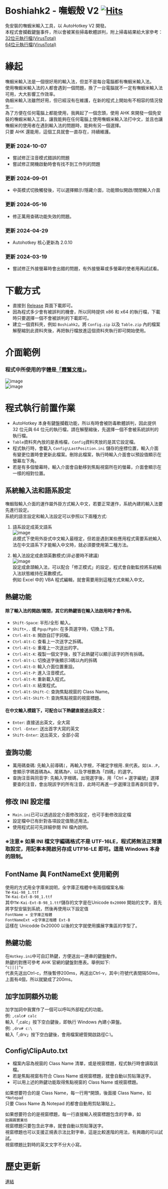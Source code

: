 # Boshiahk2 - 嘸蝦殼 V2  [![Hits](https://hits.seeyoufarm.com/api/count/incr/badge.svg?url=https%3A%2F%2Fgithub.com%2Fyurenli0217%2FBoshiahk2&count_bg=%2379C83D&title_bg=%23555555&icon=&icon_color=%23E7E7E7&title=hits&edge_flat=false)](https://hits.seeyoufarm.com)
免安裝的嘸蝦米輸入工具，以 AutoHotkey V2 開發。  
本程式會攔截鍵盤事件，所以會被某些掃毒軟體誤判，附上掃毒結果給大家參考：  
[32位元執行檔(VirusTotal)](https://www.virustotal.com/gui/file/e3bde48a2dfc776abf793c6cebd40b27d93f608a070383a92baa4fc68ed1f2f2?nocache=1)  
[64位元執行檔(VirusTotal)](https://www.virustotal.com/gui/file/24e5bc0c27099152b97efc0dc5c4892cceececa1232f080ff5f038c8f2ec3529?nocache=1)  

# 緣起
嘸蝦米輸入法是一個很好用的輸入法，但並不是每台電腦都有嘸蝦米輸入法。  
使用嘸蝦米輸入法的人都會遇到一個問題，換了一台電腦就不一定有嘸蝦米輸入法可用，大大影響工作效率。  
偽蝦米輸入法雖然好用，但已經沒有在維護，在新的程式上開始有不相容的情況發生…  
為了方便在任何電腦上都能使用，我興起了一個念頭，使用 AHK 來開發一個免安裝的嘸蝦米輸入工具，讓我能夠在任何電腦上使用嘸蝦米輸入法打中文，並且也讓嘸蝦米的使用者在遇到輸入法的問題時，能夠有另一個選擇。  
只要 AHK 還能用，這個工具就會一直存在，持續維護。

### 更新 2024-10-07
- 嘗試修正注音模式錯誤的問題
- 嘗試修正開機啟動時會有找不到工作列的問題

### 更新 2024-09-01
- 中英模式切換觸發後，可以選擇顯示/隱藏介面，功能類似開啟/關閉輸入介面

### 更新 2024-05-16
- 修正萬用查碼功能失效的問題。

### 更新 2024-04-29
- Autohotkey 核心更新為 2.0.10

### 更新 2024-03-19
- 嘗試修正外接螢幕時會出錯的問題，有外接螢幕或多螢幕的使者用再試試看。

# 下載方式
- 直接到 [Release](https://github.com/yurenli0217/Boshiahk2/releases) 頁面下載即可。
- 因為程式多少會有被誤判的機會，所以同時提供 x86 和 x64 的執行檔，下載時只要選擇一個不會被誤判的下載即可。
- 建立一個資料夾，例如 `Boshiahk2`。將 `Config.zip` 以及 `Table.zip` 內的檔案解壓縮到此資料夾後，再把執行檔放進這個資料夾執行即可開始使用。

# 介面範例
### 程式中所使用的字體是[「霞鶩文楷」](https://github.com/lxgw/LxgwWenKai)。
![image](Images/UI.png)  
![image](Images/Settings.png)  

# 程式執行前置作業
- AutoHotkey 本身有鍵盤攔截功能，所以有時會被防毒軟體誤判，因此提供 32 位元與 64 位元的執行檔，請在解壓縮後，先選擇一個不會被系統誤判的執行檔。
- `Table`資料夾內放的是表格檔，`Config`資料夾放的是其它設定檔。
- 程式執行時，會載入 `Config\LastPosition.ini` 儲存的座標位置，輸入介面有變更位置時會更新此檔案。刪除此檔案，執行時輸入介面會以預設值顯示在螢幕左下角。
- 若是有多個螢幕時，輸入介面會自動移到焦點視窗所在的螢幕，介面會顯示在一樣的相對位置。

## 系統輸入法和語系設定
嘸蝦殼輸入介面的運作屬外掛方式輸入中文，若要正常運作，系統內建的輸入法要先進行設定。  
系統的語言設定和輸入法設定可以參照以下兩種方式:  
1. 語系設定成英文語系  
![image](Images/Lng1.png)  
此模式下使用外掛式中文輸入最穩定，但若是遇到某些應用程式需要系統輸入法在中文語系下才能輸入中文時，就必須要使用第二種方法。

2. 輸入法設定成倉頡英數模式(非必要時不建議)  
![image](Images/Lng2.png)  
設定成倉頡輸入法，可以配合「修正模式」的設定，程式會自動監控將系統輸入法狀態維持在英數模式。  
例如 Excel 中的 VBA 程式編輯，就會需要用到這種方式來輸入中文。

## 熱鍵功能
#### 除了輸入法的開啟/關閉，其它的熱鍵皆在輸入法啟用時才會作用。
- `Shift-Space`: 半形/全形 輸入。
- `Shift+,.` 或 `Pgup/Pgdn`: 在多頁選字時，切換上下頁。
- `Ctrl-Alt-B`: 開啟自訂字詞檔。
- `Ctrl-Alt-C`: 查看上一次送字之拆碼。
- `Ctrl-Alt-G`: 重複上一次送出的字。
- `Ctrl-Alt-K`: 複製一個文字後，按下此熱鍵可以顯示該字的所有拆碼。
- `Ctrl-Alt-L`: 切換送字後顯示3碼以內的拆碼
- `Ctrl-Alt-O`: 輸入介面位置重設。
- `Ctrl-Alt-P`: 進入注音模式。
- `Ctrl-Alt-R`: 重新載入程式。
- `Ctrl-Alt-X`: 結束程式。
- `Ctrl-Alt-Shift-C`: 查詢焦點視窗的 Class Name。
- `Ctrl-Alt-Shift-T`: 查詢焦點視窗的視窗標題。
#### 在中文輸入模鋨下，可配合以下熱鍵直接送出英文：
 - `Enter`: 直接送出英文，全大寫
 - `Ctrl -Enter`: 送出首字大寫的英文
 - `Shift-Enter`: 送出英文，全部小寫

## 查詢功能
- 萬用碼查碼: 先輸入前導碼`[`，再輸入字根，不確定字根用`.`來代表。如`[A..P`，會顯示字碼首碼為`A`、尾碼為`P`、以及字根數為「四碼」的選字。
- 查詢注音與同音字: 先輸入字根碼，出現選字後，用「Ctrl + 選字編號」選擇要查的注音，會出現該字的所有注音，此時可再進一步選擇注音再查同音字。

## 修改 INI 設定檔
- `Main.ini`已可以透過設定介面修改設定，也可手動修改設定檔
- 設定檔中已有針對各項設定值簡述用法。
- 使用程式前可先詳細參閱 INI 檔內說明。
### ※注意※ 如果 INI 檔文字編碼格式不是 UTF-16LE，程式將無法正常讀取設定，用記事本開啟另存成 UTF16-LE 即可。這是 Windows 本身的限制。

## FontName 與 FontNameExt 使用範例
使用的方式用全字庫來說明，全字庫正楷體中有兩個檔案名稱:  
`TW-Kai-98_1.ttf`  
`TW-Kai-Ext-B-98_1.ttf`  
其中`TW-Kai-Ext-B-98_1.ttf`儲存的文字是在Unicode `0x20000` 開始的文字，首先將字型安裝到系統，然後再使用以下設定值  
`FontName = 全字庫正楷體`  
`FontNameExt =全字庫正楷體 Ext-B`  
這樣在 Unicodde 0x20000 以後的文字就使用擴展字集區的字型了。

## 熱鍵功能
在`Hotkey.ini`中可自訂熱鍵，方便送出一連串的鍵盤動作。  
熱鍵的對應可參考 AHK 官網的鍵盤對應表。舉例如下:  
`^c||||^v `  
代表先送出Ctrl-c，然後暫停200ms，再送出Ctrl-v，其中`|`符號代表間隔50ms，上面有4個，所以就變成了200ms。

## 加字加詞額外功能
加字加詞中我實作了一個可以呼叫外部程式的功能。  
例: `,calc# calc`  
輸入「,calc」按下空白鍵後，即執行 Windows 內建小算盤。  
例: `,drv# c:\`  
輸入「,drv」按下空白鍵後，會用檔案總管開啟路徑C:\。  

## Config\ClipAuto.txt
- 檔案內容為視窗的 Class Name 清單，或是視窗標題，程式執行時會讀取該檔。
- 若是焦點視窗有符合 Class Name 或視窗標題，就會自動以剪貼簿送字。
- 可以用上述的熱鍵功能取得焦點視窗的 Class Name 或視窗標題。

如果想要符合的是 Class Name，每一行用*開頭，後面接 Class Name，如  
`*Notepad`  
只要 Class Name 為 Notepad 的都會自動用剪貼簿貼上。  

如果想要符合的是視窗標題，每一行直接輸入視窗標題包含的字串，如  
`批踢踢實業坊`  
視窗標題只要包含此字串，就會自動以剪貼簿送字。  
視窗標題也可以支援正規表示法比對字串，這是比較進階的用法，有興趣的可以試試。  
視窗標題比對時的英文文字不分大小寫。

# 歷史更新
[連結](https://github.com/yurenli0217/Boshiahk2/blob/main/History.md)
